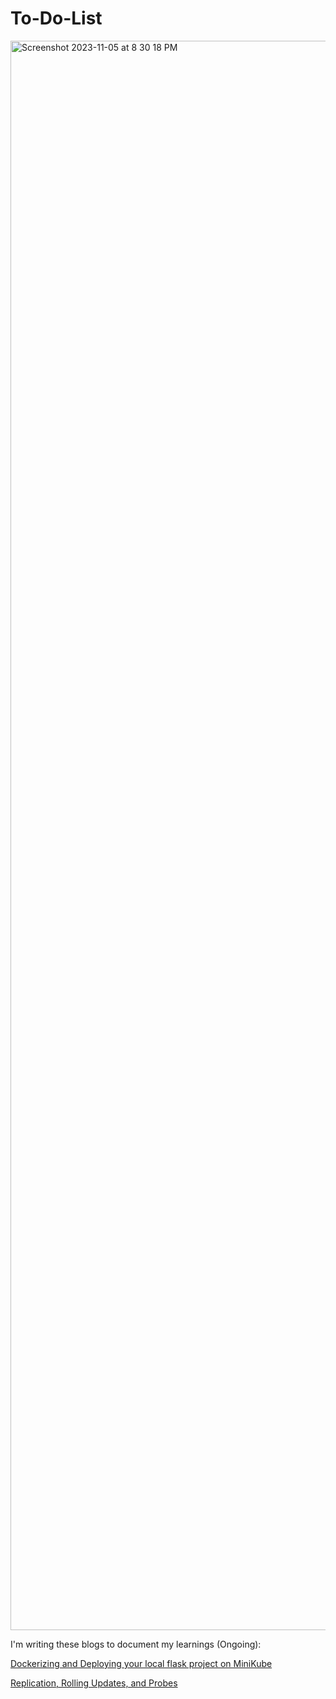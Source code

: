 # To-Do-List


<img width="2543" alt="Screenshot 2023-11-05 at 8 30 18 PM" src="https://github.com/rr2203/Dockerized-Kubernetes-To-Do-List-App/assets/30201131/47d0ab3a-a1f7-4217-8c44-3eec6b095c36">

I'm writing these blogs to document my learnings (Ongoing):

[Dockerizing and Deploying your local flask project on MiniKube](https://medium.com/@haywire2207/dockerizing-and-deploying-your-local-flask-project-on-minikube-754c9b8ed565)

[Replication, Rolling Updates, and Probes](https://medium.com/@haywire2207/hands-on-introduction-to-replication-rolling-updates-and-probes-in-kubernetes-00f782f4999a)
